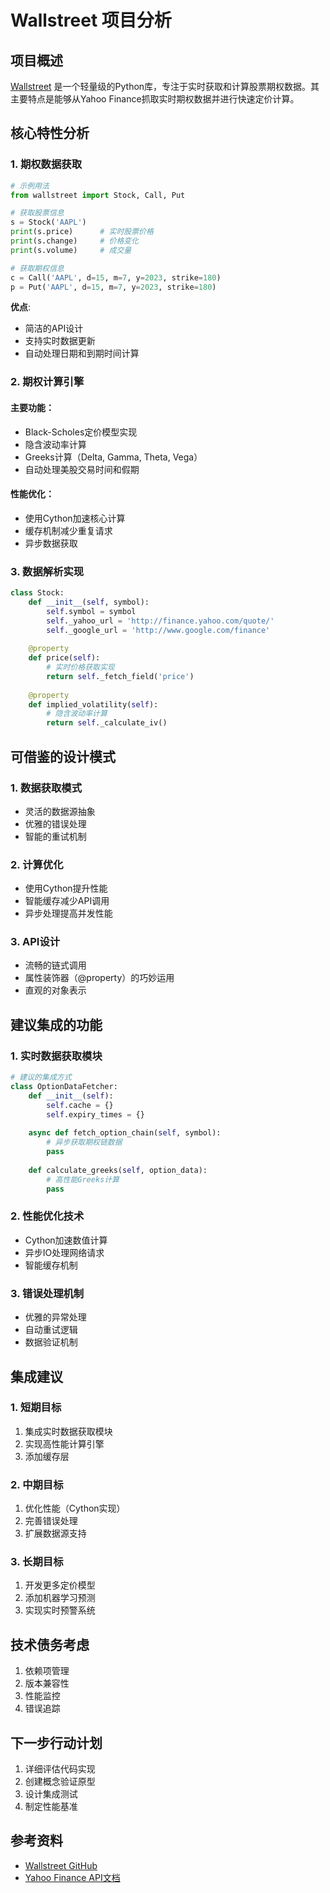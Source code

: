 # Wallstreet 项目分析

## 项目概述
[Wallstreet](https://github.com/mcdallas/wallstreet) 是一个轻量级的Python库，专注于实时获取和计算股票期权数据。其主要特点是能够从Yahoo Finance抓取实时期权数据并进行快速定价计算。

## 核心特性分析

### 1. 期权数据获取
```python
# 示例用法
from wallstreet import Stock, Call, Put

# 获取股票信息
s = Stock('AAPL')
print(s.price)      # 实时股票价格
print(s.change)     # 价格变化
print(s.volume)     # 成交量

# 获取期权信息
c = Call('AAPL', d=15, m=7, y=2023, strike=180)
p = Put('AAPL', d=15, m=7, y=2023, strike=180)
```

**优点**:
- 简洁的API设计
- 支持实时数据更新
- 自动处理日期和到期时间计算

### 2. 期权计算引擎

#### 主要功能：
- Black-Scholes定价模型实现
- 隐含波动率计算
- Greeks计算（Delta, Gamma, Theta, Vega）
- 自动处理美股交易时间和假期

#### 性能优化：
- 使用Cython加速核心计算
- 缓存机制减少重复请求
- 异步数据获取

### 3. 数据解析实现
```python
class Stock:
    def __init__(self, symbol):
        self.symbol = symbol
        self._yahoo_url = 'http://finance.yahoo.com/quote/'
        self._google_url = 'http://www.google.com/finance'
        
    @property
    def price(self):
        # 实时价格获取实现
        return self._fetch_field('price')
        
    @property
    def implied_volatility(self):
        # 隐含波动率计算
        return self._calculate_iv()
```

## 可借鉴的设计模式

### 1. 数据获取模式
- 灵活的数据源抽象
- 优雅的错误处理
- 智能的重试机制

### 2. 计算优化
- 使用Cython提升性能
- 智能缓存减少API调用
- 异步处理提高并发性能

### 3. API设计
- 流畅的链式调用
- 属性装饰器（@property）的巧妙运用
- 直观的对象表示

## 建议集成的功能

### 1. 实时数据获取模块
```python
# 建议的集成方式
class OptionDataFetcher:
    def __init__(self):
        self.cache = {}
        self.expiry_times = {}
        
    async def fetch_option_chain(self, symbol):
        # 异步获取期权链数据
        pass
        
    def calculate_greeks(self, option_data):
        # 高性能Greeks计算
        pass
```

### 2. 性能优化技术
- Cython加速数值计算
- 异步IO处理网络请求
- 智能缓存机制

### 3. 错误处理机制
- 优雅的异常处理
- 自动重试逻辑
- 数据验证机制

## 集成建议

### 1. 短期目标
1. 集成实时数据获取模块
2. 实现高性能计算引擎
3. 添加缓存层

### 2. 中期目标
1. 优化性能（Cython实现）
2. 完善错误处理
3. 扩展数据源支持

### 3. 长期目标
1. 开发更多定价模型
2. 添加机器学习预测
3. 实现实时预警系统

## 技术债务考虑
1. 依赖项管理
2. 版本兼容性
3. 性能监控
4. 错误追踪

## 下一步行动计划
1. 详细评估代码实现
2. 创建概念验证原型
3. 设计集成测试
4. 制定性能基准

## 参考资料
- [Wallstreet GitHub](https://github.com/mcdallas/wallstreet)
- [Yahoo Finance API文档](https://finance.yahoo.com/)
